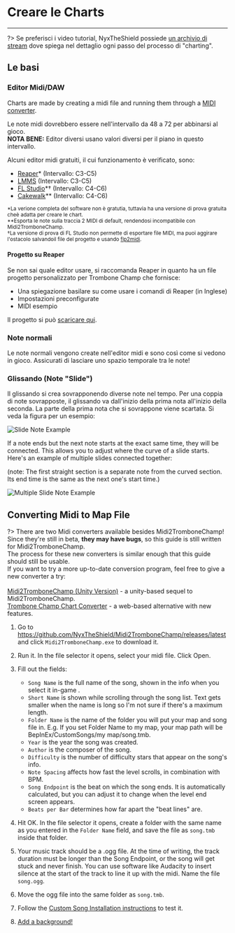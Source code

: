 # Creare le Charts
---

?> Se preferisci i video tutorial, NyxTheShield possiede [un archivio di stream](https://www.youtube.com/watch?v=ig27SlJveGs) dove spiega nel dettaglio ogni passo del processo di "charting".

## Le basi
### Editor Midi/DAW
Charts are made by creating a midi file and running them through a [MIDI converter](#converting-midi-to-map-file).

Le note midi dovrebbero essere nell'intervallo da 48 a 72 per abbinarsi al gioco. <br>**NOTA BENE:** Editor diversi usano valori diversi per il piano in questo intervallo.

Alcuni editor midi gratuiti, il cui funzionamento è verificato, sono:
- [Reaper](https://www.reaper.fm/download.php)* (Intervallo: C3-C5)
- [LMMS](https://lmms.io/download#windows) (Intervallo: C3-C5)
- [FL Studio](https://www.image-line.com/fl-studio-download/)*† (Intervallo: C4-C6)
- [Cakewalk](https://www.bandlab.com/products/cakewalk)** (Intervallo: C4-C6)

<sub>*La verione completa del software non è gratutia, tuttavia ha una versione di prova gratuita cheè adatta per creare le chart.</sub><br> <sub>**Esporta le note sulla traccia 2 MIDI di default, rendendosi incompatibile con Midi2TromboneChamp.</sub><br> <sub>†La versione di prova di FL Studio non permette di esportare file MIDI, ma puoi aggirare l'ostacolo salvandoil file del progetto e usando <a href="https://github.com/Kaydax/flp2midi/releases/latest">flp2midi</a>.</p>

<h4 spaces-before="0">
  Progetto su Reaper
</h4>

<p spaces-before="0">
  Se non sai quale editor usare, si raccomanda Reaper in quanto ha un file progetto personalizzato per Trombone Champ che fornisce:
</p>

<ul>
  <li>
    Una spiegazione basilare su come usare i comandi di Reaper (in Inglese)
  </li>
  <li>
    Impostazioni preconfigurate
  </li>
  <li>
    MIDI esempio
  </li>
</ul>

<p spaces-before="0">
  Il progetto si può <a href="https://trombone.wiki/docs/files/REAPER_Trombone_Champ_Charting_Template.zip">scaricare qui</a>.
</p>

<h3 spaces-before="0">
  Note normali
</h3>

<p spaces-before="0">
  Le note normali vengono create nell'editor midi e sono così come si vedono in gioco. Assicurati di lasciare uno spazio temporale tra le note!
</p>

<h3 spaces-before="0">
  Glissando (Note "Slide")
</h3>

<p spaces-before="0">
  Il glissando si crea sovrapponendo diverse note nel tempo. Per una coppia di note sovrapposte, il glissando va dall'inizio della prima nota all'inizio della seconda. La parte della prima nota che si sovrappone viene scartata. Si veda la figura per un esempio:
</p>

<p spaces-before="0">
  <img src="../docs/files/slide1.png" alt="Slide Note Example" />
</p>

<p spaces-before="0">
  If a note ends but the next note starts at the exact same time, they will be connected. This allows you to adjust where the curve of a slide starts. Here's an example of multiple slides connected together:
</p>

<p spaces-before="0">
  (note: The first straight section is a separate note from the curved section. Its end time is the same as the next one's start time.)
</p>

<p spaces-before="0">
  <img src="../docs/files/slide2.png" alt="Multiple Slide Note Example" />
</p>

<h2 spaces-before="0">
  Converting Midi to Map File
</h2>

<p spaces-before="0">
  ?> There are two Midi converters available besides Midi2TromboneChamp! <br>Since they're still in beta, <strong x-id="1">they may have bugs</strong>, so this guide is still written for Midi2TromboneChamp. <br>The process for these new converters is similar enough that this guide should still be usable. <br>If you want to try a more up-to-date conversion program, feel free to give a new converter a try: <br><br><a href="https://nyxtheshield.github.io/Midi2TromboneChamp/">Midi2TromboneChamp (Unity Version)</a> - a unity-based sequel to Midi2TromboneChamp. <br><a href="https://rshieldsprojects.github.io/projects/tccc/">Trombone Champ Chart Converter</a> - a web-based alternative with new features.
</p>

<ol start="1">
  <li>
    <p spaces-before="0">
      Go to <a href="https://github.com/NyxTheShield/Midi2TromboneChamp/releases/latest" x-nc="1">https://github.com/NyxTheShield/Midi2TromboneChamp/releases/latest</a> and click <code>Midi2TromboneChamp.exe</code> to download it.
    </p>
  </li>
  
  <li>
    <p spaces-before="0">
      Run it. In the file selector it opens, select your midi file. Click Open.
    </p>
  </li>
  
  <li>
    <p spaces-before="0">
      Fill out the fields:
    </p>
    <ul>
      <li>
        <code>Song Name</code> is the full name of the song, shown in the info when you select it in-game .
      </li>
      <li>
        <code>Short Name</code> is shown while scrolling through the song list. Text gets smaller when the name is long so I'm not sure if there's a maximum length.
      </li>
      <li>
        <code>Folder Name</code> is the name of the folder you will put your map and song file in. E.g. If you set Folder Name to my map, your map path will be BepInEx/CustomSongs/my map/song.tmb.
      </li>
      <li>
        <code>Year</code> is the year the song was created.
      </li>
      <li>
        <code>Author</code> is the composer of the song.
      </li>
      <li>
        <code>Difficulty</code> is the number of difficulty stars that appear on the song's info.
      </li>
      <li>
        <code>Note Spacing</code> affects how fast the level scrolls, in combination with BPM.
      </li>
      <li>
        <code>Song Endpoint</code> is the beat on which the song ends. It is automatically calculated, but you can adjust it to change when the level end screen appears.
      </li>
      <li>
        <code>Beats per Bar</code> determines how far apart the "beat lines" are.
      </li>
    </ul>
  </li>
  
  <li>
    <p spaces-before="0">
      Hit OK. In the file selector it opens, create a folder with the same name as you entered in the <code>Folder Name</code> field, and save the file as <code>song.tmb</code> inside that folder.
    </p>
  </li>
  
  <li>
    <p spaces-before="0">
      Your music track should be a .ogg file. At the time of writing, the track duration must be longer than the Song Endpoint, or the song will get stuck and never finish. You can use software like Audacity to insert silence at the start of the track to line it up with the midi. Name the file <code>song.ogg</code>.
    </p>
  </li>
  
  <li>
    <p spaces-before="0">
      Move the ogg file into the same folder as <code>song.tmb</code>.
    </p>
  </li>
  
  <li>
    <p spaces-before="0">
      Follow the <a href="installing-songs">Custom Song Installation instructions</a> to test it.
    </p>
  </li>
  
  <li>
    <p spaces-before="0">
      <a href="chart-backgrounds">Add a background!</a>
    </p>
  </li>
</ol>